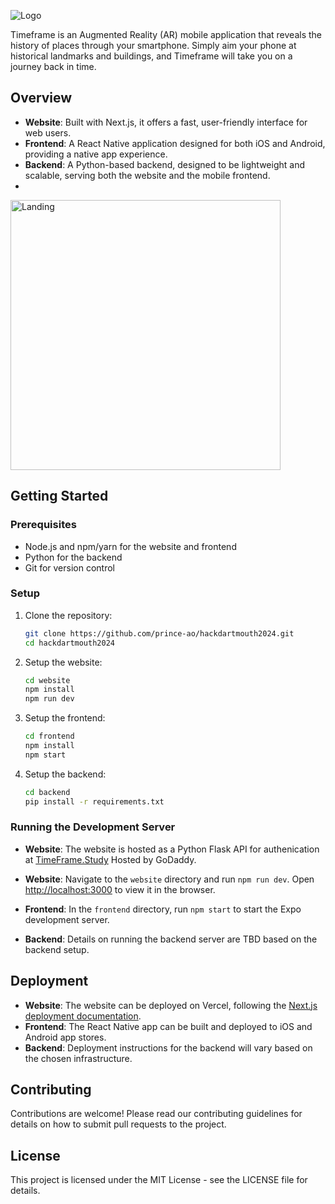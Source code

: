![Logo](https://github.com/prince-ao/hackdartmouth2024/assets/122007821/d6b410df-5a22-48bd-a9b7-f423b6749284)

Timeframe is an Augmented Reality (AR) mobile application that reveals the history of places through your smartphone. Simply aim your phone at historical landmarks and buildings, and Timeframe will take you on a journey back in time.
## Overview

- **Website**: Built with Next.js, it offers a fast, user-friendly interface for web users.
- **Frontend**: A React Native application designed for both iOS and Android, providing a native app experience.
- **Backend**: A Python-based backend, designed to be lightweight and scalable, serving both the website and the mobile frontend.
- 
<img width="432" alt="Landing" src="https://github.com/prince-ao/hackdartmouth2024/assets/122007821/6ddac9ba-5bc5-4abf-b206-688513ab56e0">

## Getting Started

### Prerequisites

- Node.js and npm/yarn for the website and frontend
- Python for the backend
- Git for version control

### Setup

1. Clone the repository:
   ```bash
   git clone https://github.com/prince-ao/hackdartmouth2024.git
   cd hackdartmouth2024
   ```

2. Setup the website:
   ```bash
   cd website
   npm install
   npm run dev
   ```

3. Setup the frontend:
   ```bash
   cd frontend
   npm install
   npm start
   ```

4. Setup the backend:
   ```bash
   cd backend
   pip install -r requirements.txt
   ```

### Running the Development Server
- **Website**: The website is hosted as a Python Flask API for authenication at [TimeFrame.Study](www.timeframe.study) Hosted by GoDaddy.

- **Website**: Navigate to the `website` directory and run `npm run dev`. Open [http://localhost:3000](http://localhost:3000) to view it in the browser.
- **Frontend**: In the `frontend` directory, run `npm start` to start the Expo development server.
- **Backend**: Details on running the backend server are TBD based on the backend setup.

## Deployment

- **Website**: The website can be deployed on Vercel, following the [Next.js deployment documentation](https://nextjs.org/docs/deployment).
- **Frontend**: The React Native app can be built and deployed to iOS and Android app stores.
- **Backend**: Deployment instructions for the backend will vary based on the chosen infrastructure.

## Contributing

Contributions are welcome! Please read our contributing guidelines for details on how to submit pull requests to the project.

## License

This project is licensed under the MIT License - see the LICENSE file for details.
